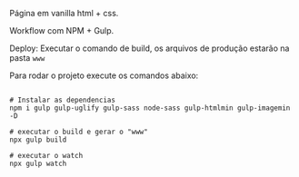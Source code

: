 Página em vanilla html + css.

Workflow com NPM + Gulp.

Deploy: 
Executar o comando de build, os arquivos de produção estarão na pasta `www`

Para rodar o projeto execute os comandos abaixo:

```

# Instalar as dependencias
npm i gulp gulp-uglify gulp-sass node-sass gulp-htmlmin gulp-imagemin -D

# executar o build e gerar o "www"
npx gulp build

# executar o watch
npx gulp watch

```
